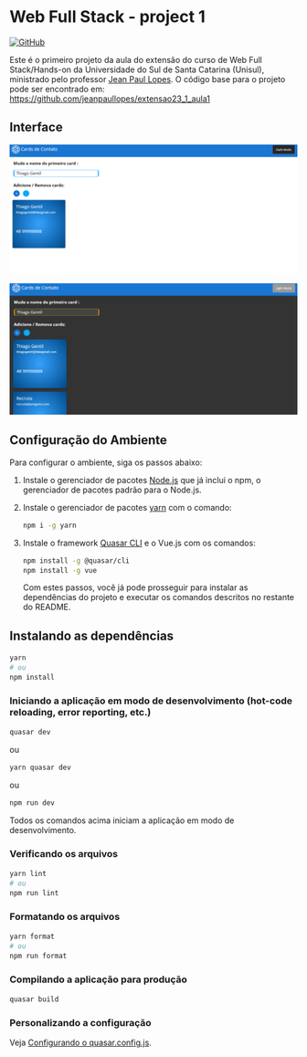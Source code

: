 # Web Full Stack - project 1

 [![GitHub](https://img.shields.io/badge/Visit-My%20Profile-0891B2?style=flat-square&logo=github)](https://github.com/Tgentil)

Este é o primeiro projeto da aula do extensão do curso de Web Full Stack/Hands-on da Universidade do Sul de Santa Catarina (Unisul), ministrado pelo professor [Jean Paul Lopes](https://github.com/jeanpaullopes). O código base para o projeto pode ser encontrado em: https://github.com/jeanpaullopes/extensao23_1_aula1

## Interface

![Interface do Site](src/assets/interface.png)

![interface DarkMode](src/assets/interface2.png)

## Configuração do Ambiente

Para configurar o ambiente, siga os passos abaixo:

1.  Instale o gerenciador de pacotes [Node.js](https://nodejs.org/) que já inclui o npm, o gerenciador de pacotes padrão para o Node.js.


2. Instale o gerenciador de pacotes [yarn](https://yarnpkg.com/) com o comando:

   ```bash
   npm i -g yarn
   ```

3. Instale o framework [Quasar CLI](https://quasar.dev/start/quasar-cli) e o Vue.js com os comandos:

   ```bash
   npm install -g @quasar/cli
   npm install -g vue
   ```

   Com estes passos, você já pode prosseguir para instalar as dependências do projeto e executar os comandos descritos no restante do README.

## Instalando as dependências
```bash
yarn
# ou
npm install
```

### Iniciando a aplicação em modo de desenvolvimento (hot-code reloading, error reporting, etc.)

```bash
quasar dev
```
ou
```bash
yarn quasar dev
```
ou
```bash
npm run dev
```

Todos os comandos acima iniciam a aplicação em modo de desenvolvimento.


### Verificando os arquivos
```bash
yarn lint
# ou
npm run lint
```


### Formatando os arquivos
```bash
yarn format
# ou
npm run format
```

### Compilando a aplicação para produção
```bash
quasar build
```

### Personalizando a configuração
Veja [Configurando o quasar.config.js](https://v2.quasar.dev/quasar-cli-webpack/quasar-config-js).
